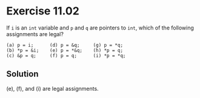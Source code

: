 # Exercise 11.02

If `i` is an `int` variable and `p` and `q` are pointers to `int`, which of the following
assignments are legal?

```text
(a) p = i;      (d) p = &q;     (g) p = *q;
(b) *p = &i;    (e) p = *&q;    (h) *p = q;
(c) &p = q;     (f) p = q;      (i) *p = *q;
```

## Solution

(e), (f), and (i) are legal assignments.
